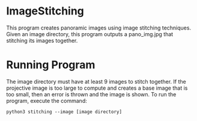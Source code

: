 # ImageStitching
This program creates panoramic images using image stitching techniques. Given an image directory, this program outputs a pano_img.jpg that stitching its images together.

# Running Program
The image directory must have at least 9 images to stitch together. If the projective image is too large to compute and creates a base image that is too small, then an error is thrown and the image is shown. To run the program, execute the command:
```
python3 stitching --image [image directory]
```
